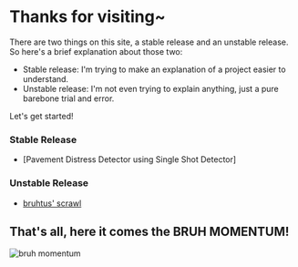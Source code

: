 # Thanks for visiting~

There are two things on this site, a stable release and an unstable release. So here's a brief explanation about those two:
- Stable release: I'm trying to make an explanation of a project easier to understand.
- Unstable release: I'm not even trying to explain anything, just a pure barebone trial and error.

Let's get started!

### Stable Release
- [Pavement Distress Detector using Single Shot Detector]

### Unstable Release
- [bruhtus' scrawl](https://bruhtus.github.io/scrawl)

## That's all, here it comes the BRUH MOMENTUM!
![bruh momentum](images/memes/bruh-momentum.gif)
